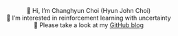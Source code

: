 <div align="center">
  👋 Hi, I’m Changhyun Choi (Hyun John Choi)<br>
  👀 I’m interested in reinforcement learning with uncertainty <br>
  📝 Please take a look at my <a href="https://windust7.github.io/">GitHub blog</a>
</div>
 
<!---
windust7/windust7 is a ✨ special ✨ repository because its `README.md` (this file) appears on your GitHub profile.
You can click the Preview link to take a look at your changes.
--->
